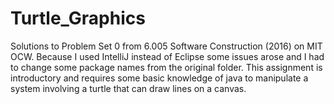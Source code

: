 # Turtle_Graphics
Solutions to Problem Set 0 from 6.005 Software Construction (2016) on MIT OCW.
Because I used IntelliJ instead of Eclipse some issues arose and I had to change some package names from the original folder.
This assignment is introductory and requires some basic knowledge of java to manipulate a system involving a turtle that can draw lines on a canvas.
